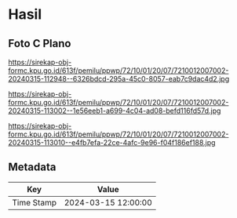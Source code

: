 # Hasil

## Foto C Plano

https://sirekap-obj-formc.kpu.go.id/613f/pemilu/ppwp/72/10/01/20/07/7210012007002-20240315-112948--6326bdcd-295a-45c0-8057-eab7c9dac4d2.jpg

https://sirekap-obj-formc.kpu.go.id/613f/pemilu/ppwp/72/10/01/20/07/7210012007002-20240315-113002--1e56eeb1-a699-4c04-ad08-befd116fd57d.jpg

https://sirekap-obj-formc.kpu.go.id/613f/pemilu/ppwp/72/10/01/20/07/7210012007002-20240315-113010--e4fb7efa-22ce-4afc-9e96-f04f186ef188.jpg


## Metadata

| Key        | Value               |
| ---------- | ------------------- |
| Time Stamp | 2024-03-15 12:00:00 |




